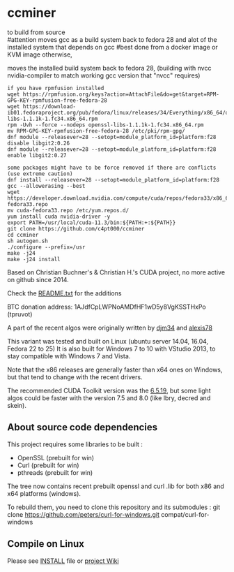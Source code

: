 # ccminer

to build from source                                  
#attention moves gcc as a build system back to fedora 28 and alot of the installed system that depends on gcc
#best done from a docker image or KVM image otherwise,

moves the installed build system back to fedora 28, (building with nvcc nvidia-compiler to match working gcc version that "nvcc" requires)
```
if you have rpmfusion installed
wget https://rpmfusion.org/keys?action=AttachFile&do=get&target=RPM-GPG-KEY-rpmfusion-free-fedora-28
wget https://download-ib01.fedoraproject.org/pub/fedora/linux/releases/34/Everything/x86_64/os/Packages/o/openssl-libs-1.1.1k-1.fc34.x86_64.rpm
rpm -Uvh --force --nodeps openssl-libs-1.1.1k-1.fc34.x86_64.rpm
mv RPM-GPG-KEY-rpmfusion-free-fedora-28 /etc/pki/rpm-gpg/
dnf module --releasever=28 --setopt=module_platform_id=platform:f28 disable libgit2:0.26
dnf module --releasever=28 --setopt=module_platform_id=platform:f28 enable libgit2:0.27

some packages might have to be force removed if there are conflicts (use extreme caution)
dnf install --releasever=28 --setopt=module_platform_id=platform:f28 gcc --allowerasing --best
wget https://developer.download.nvidia.com/compute/cuda/repos/fedora33/x86_64/cuda-fedora33.repo
mv cuda-fedora33.repo /etc/yum.repos.d/
yum install cuda nvidia-driver -y
export PATH=/usr/local/cuda-11.3/bin:${PATH:+:${PATH}}
git clone https://github.com/c4pt000/ccminer
cd ccminer
sh autogen.sh
./configure --prefix=/usr
make -j24
make -j24 install

```

Based on Christian Buchner's &amp; Christian H.'s CUDA project, no more active on github since 2014.

Check the [README.txt](README.txt) for the additions

BTC donation address: 1AJdfCpLWPNoAMDfHF1wD5y8VgKSSTHxPo (tpruvot)

A part of the recent algos were originally written by [djm34](https://github.com/djm34) and [alexis78](https://github.com/alexis78)

This variant was tested and built on Linux (ubuntu server 14.04, 16.04, Fedora 22 to 25)
It is also built for Windows 7 to 10 with VStudio 2013, to stay compatible with Windows 7 and Vista.

Note that the x86 releases are generally faster than x64 ones on Windows, but that tend to change with the recent drivers.

The recommended CUDA Toolkit version was the [6.5.19](http://developer.download.nvidia.com/compute/cuda/6_5/rel/installers/cuda_6.5.19_windows_general_64.exe), but some light algos could be faster with the version 7.5 and 8.0 (like lbry, decred and skein).

About source code dependencies
------------------------------

This project requires some libraries to be built :

- OpenSSL (prebuilt for win)
- Curl (prebuilt for win)
- pthreads (prebuilt for win)

The tree now contains recent prebuilt openssl and curl .lib for both x86 and x64 platforms (windows).

To rebuild them, you need to clone this repository and its submodules :
    git clone https://github.com/peters/curl-for-windows.git compat/curl-for-windows


Compile on Linux
----------------

Please see [INSTALL](https://github.com/tpruvot/ccminer/blob/linux/INSTALL) file or [project Wiki](https://github.com/tpruvot/ccminer/wiki/Compatibility)
